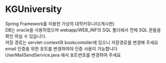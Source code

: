 # KGUniversity
Spring Framework를 이용한 가상의 대학커뮤니티(게시판)<br>
DB는 oracle을 사용하였으며 webapp/WEB_INF의 SQL 폴더에서 전체 SQL 문들을 확인 하실 수 있습니다.<br>
저장 경로는 servlet-context와 bookcontoller에 있으니 저장경로를 변경해 주세요<br>
email 인증을 위한 포트를 변경하여야 인증 사용이 가능합니다<br>
UserMailSendService.java 에서 포트번호를 변경하여 주세요
